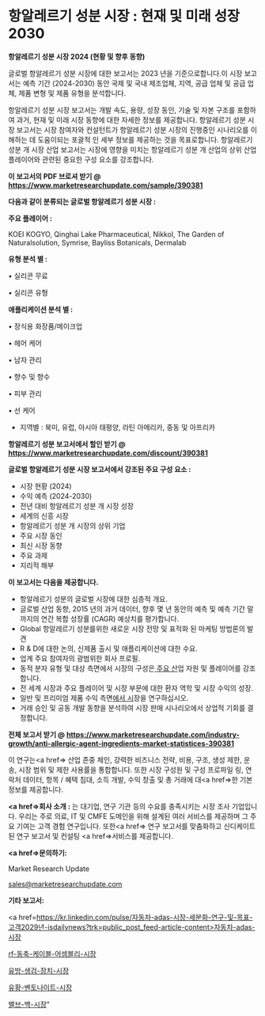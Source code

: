 # 항알레르기 성분 시장 : 현재 및 미래 성장 2030

<strong>항알레르기 성분 시장 2024 (현황 및 향후 동향)</strong>

글로벌 항알레르기 성분 시장에 대한 보고서는 2023 년을 기준으로합니다.이 시장 보고서는 예측 기간 (2024-2030) 동안 국제 및 국내 제조업체, 지역, 공급 업체 및 공급 업체, 제품 변형 및 제품 유형을 분석합니다.

항알레르기 성분 시장 보고서는 개발 속도, 용량, 성장 동인, 기술 및 자본 구조를 포함하여 과거, 현재 및 미래 시장 동향에 대한 자세한 정보를 제공합니다. 항알레르기 성분 시장 보고서는 시장 참여자와 컨설턴트가 항알레르기 성분 시장의 진행중인 시나리오를 이해하는 데 도움이되는 포괄적 인 세부 정보를 제공하는 것을 목표로합니다. 항알레르기 성분 개 시장 산업 보고서는 시장에 영향을 미치는 항알레르기 성분 개 산업의 상위 산업 플레이어와 관련된 중요한 구성 요소를 강조합니다.



<strong>이 보고서의 PDF 브로셔 받기 @ <a href=https://www.marketresearchupdate.com/sample/390381>https://www.marketresearchupdate.com/sample/390381</a></strong>



<strong>다음과 같이 분류되는 글로벌 항알레르기 성분 시장 :</strong>



<strong>주요 플레이어 :</strong>

KOEI KOGYO, Qinghai Lake Pharmaceutical, Nikkol, The Garden of Naturalsolution, Symrise, Bayliss Botanicals, Dermalab



<strong>유형 분석 별 :</strong>

• 실리콘 무료

• 실리콘 유형



<strong>애플리케이션 분석 별 :</strong>

• 장식용 화장품/메이크업

• 헤어 케어

• 남자 관리

• 향수 및 향수

• 피부 관리

• 선 케어

<ul>
  <li>지역별 : 북미, 유럽, 아시아 태평양, 라틴 아메리카, 중동 및 아프리카</li>
</ul>


<strong>항알레르기 성분 보고서에서 할인 받기 @ <a href=https://www.marketresearchupdate.com/discount/390381>https://www.marketresearchupdate.com/discount/390381</a></strong>



<strong>글로벌 항알레르기 성분 시장 보고서에서 강조된 주요 구성 요소 :</strong>
<ul>
  <li>시장 현황 (2024)</li>
  <li>수익 예측 (2024-2030)</li>
  <li>전년 대비 항알레르기 성분 개 시장 성장</li>
  <li>세계의 신흥 시장</li>
  <li>항알레르기 성분 개 시장의 상위 기업</li>
  <li>주요 시장 동인</li>
  <li>최신 시장 동향</li>
  <li>주요 과제</li>
  <li>지리적 해부</li>
</ul>


<strong>이 보고서는 다음을 제공합니다.</strong>
<ul>
  <li>항알레르기 성분의 글로벌 시장에 대한 심층적 개요.</li>
  <li>글로벌 산업 동향, 2015 년의 과거 데이터, 향후 몇 년 동안의 예측 및 예측 기간 말까지의 연간 복합 성장률 (CAGR) 예상치를 평가합니다.</li>
  <li>Global 항알레르기 성분를위한 새로운 시장 전망 및 표적화 된 마케팅 방법론의 발견</li>
  <li>R &amp; D에 대한 논의, 신제품 출시 및 애플리케이션에 대한 수요.</li>
  <li>업계 주요 참여자의 광범위한 회사 프로필.</li>
  <li>동적 분자 유형 및 대상 측면에서 시장의 구성은<a href=> 주요 산</a>업 자원 및 플레이어를 강조합니다.</li>
  <li>전 세계 시장과 주요 플레이어 및 시장 부문에 대한 환자 역학 및 시장 수익의 성장.</li>
  <li>일반 및 프리미엄 제품 수익 측면<a href=>에서 시</a>장을 연구하십시오.</li>
  <li>거래 승인 및 공동 개발 동향을 분석하여 시장 판매 시나리오에서 상업적 기회를 결정합니다.</li>
</ul>



<strong>전체 보고서 받기 @ <a href=https://www.marketresearchupdate.com/industry-growth/anti-allergic-agent-ingredients-market-statistices-390381>https://www.marketresearchupdate.com/industry-growth/anti-allergic-agent-ingredients-market-statistices-390381</a></strong>

이 연구는<a href=> 산업 존중</a> 체인, 강력한 비즈니스 전략, 비용, 구조, 생성 제한, 운송, 시장 범위 및 제한 사용률을 통합합니다. 또한 시장 구성원 및 구성 프로파일 링, 연락처 데이터, 항목 / 혜택 침대, 소득 개발, 수익 창출 및 총 거래에 대<a href=>한 기본 </a>정보를 제공합니다.



<strong><a href=>회사 소</a>개 :</strong>
는 대기업, 연구 기관 등의 수요를 충족시키는 시장 조사 기업입니다. 우리는 주로 의료, IT 및 CMFE 도메인을 위해 설계된 여러 서비스를 제공하며 그 주요 기여는 고객 경험 연구입니다. 또한<a href=> 연구 보</a>고서를 맞춤화하고 신디케이트 된 연구 보고서 및 컨설팅 <a href=>서비스</a>를 제공합니다.



<strong><a href=>문의하기:</a></strong>

Market Research Update

sales@marketresearchupdate.com



<strong>기타 보고서:</strong>

<a href=https://kr.linkedin.com/pulse/자동차-adas-시장-세분화-연구-및-목표-고객2029년-isdailynews?trk=public_post_feed-article-content>자동차-adas-시장</a>

<a href=https://www.linkedin.com/pulse/rf-동축-케이블-어셈블리-시장-현재-및-미래-성장-2029-market-matrix-musings-analysis/>rf-동축-케이블-어셈블리-시장</a>

<a href=https://www.linkedin.com/pulse/유방-생검-장치-시장-현재-및-미래-성장-2029-consumer-connection-chronicles-24--szouf/>유방-생검-장치-시장</a>

<a href=https://www.linkedin.com/pulse/유황-벤토나이트-시장-경쟁-분석-및-성장-잠재력-2029-isdailynews-d83if/>유황-벤토나이트-시장</a>

<a href=https://www.linkedin.com/pulse/밸브-백-시장-규모-및-성장-2023-consumer-connection-compendium-ana-e1lmf/>밸브-백-시장</a>"

